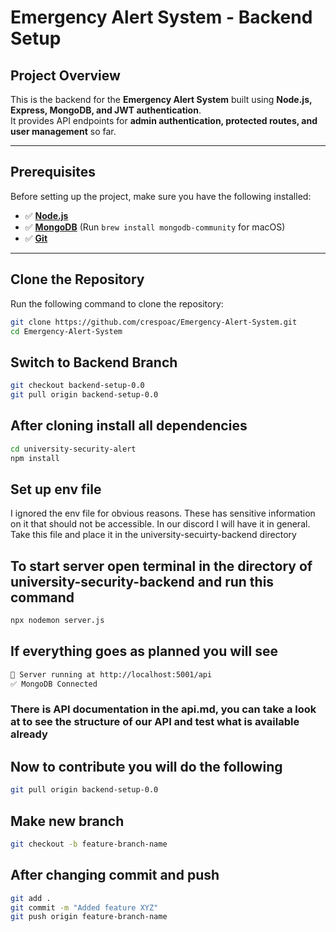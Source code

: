 # Emergency Alert System - Backend Setup

## Project Overview
This is the backend for the **Emergency Alert System** built using **Node.js, Express, MongoDB, and JWT authentication**.  
It provides API endpoints for **admin authentication, protected routes, and user management** so far.

---

## Prerequisites
Before setting up the project, make sure you have the following installed:  

- ✅ **[Node.js](https://nodejs.org/)**
- ✅ **[MongoDB](https://www.mongodb.com/docs/manual/installation/)** (Run `brew install mongodb-community` for macOS)
- ✅ **[Git](https://git-scm.com/)**

---

## Clone the Repository
Run the following command to clone the repository:
```bash
git clone https://github.com/crespoac/Emergency-Alert-System.git
cd Emergency-Alert-System
```

## Switch to Backend Branch
```bash
git checkout backend-setup-0.0
git pull origin backend-setup-0.0
```
## After cloning install all dependencies
```bash
cd university-security-alert
npm install
``` 
## Set up env file
I ignored the env file for obvious reasons. These has sensitive information on it that should not be accessible. In our discord I will have it in general. Take this file and place it in the university-secuirty-backend directory

## To start server open terminal in the directory of university-security-backend and run this command
```bash
npx nodemon server.js
```
## If everything goes as planned you will see
```bash
🚀 Server running at http://localhost:5001/api
✅ MongoDB Connected
```

### There is API documentation in the api.md, you can take a look at to see the structure of our API and test what is available already

## Now to contribute you will do the following
```bash
git pull origin backend-setup-0.0
```
## Make new branch 
```bash
git checkout -b feature-branch-name
```

## After changing commit and push
```bash
git add .
git commit -m "Added feature XYZ"
git push origin feature-branch-name
```
